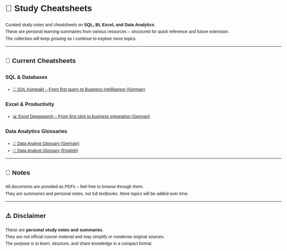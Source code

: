 <!DOCTYPE html>
<html lang="en">
<head>
  <meta charset="UTF-8">
</head>
<body style="font-family:sans-serif; padding:2rem; max-width:900px; margin:auto; line-height:1.6;">

  <h1>📘 Study Cheatsheets</h1>
  <p>
    Curated study notes and cheatsheets on <strong>SQL, BI, Excel, and Data Analytics</strong>.<br>
    These are personal learning summaries from various resources – structured for quick reference and future extension.<br>
    The collection will <em>keep growing</em> as I continue to explore more topics.
  </p>

  <hr>

  <h2>📂 Current Cheatsheets</h2>

  <h3>SQL & Databases</h3>
  <ul>
    <li><a href="./SQL%20Kompakt%20–%20Vom%20ersten%20Query%20bis%20Business%20Intelligence.pdf">📖 SQL Kompakt – From first query to Business Intelligence (German)</a></li>
  </ul>

  <h3>Excel & Productivity</h3>
  <ul>
    <li><a href="./Excel%20–%20Vom%20ersten%20Klick%20bis%20Business-Integration.pdf">📊 Excel Deepsearch – From first click to business integration (German)</a></li>
  </ul>

  <h3>Data Analytics Glossaries</h3>
  <ul>
    <li><a href="./Data-Analyst%20Glossar.pdf">📑 Data Analyst Glossary (German)</a></li>
    <li><a href="./Data-Analyst%20Glossar%20(%20Engl%20)%20.pdf">📑 Data Analyst Glossary (English)</a></li>
  </ul>

  <hr>

  <h2>👀 Notes</h2>
  <p>
    All documents are provided as PDFs – feel free to browse through them.<br>
    They are summaries and personal notes, not full textbooks.  
    More topics will be added over time.
  </p>

  <hr>

  <h2>⚠️ Disclaimer</h2>
  <p>
    These are <strong>personal study notes and summaries</strong>.<br>
    They are <em>not official course material</em> and may simplify or condense original sources.<br>
    The purpose is to learn, structure, and share knowledge in a compact format.
  </p>

</body>
</html>
